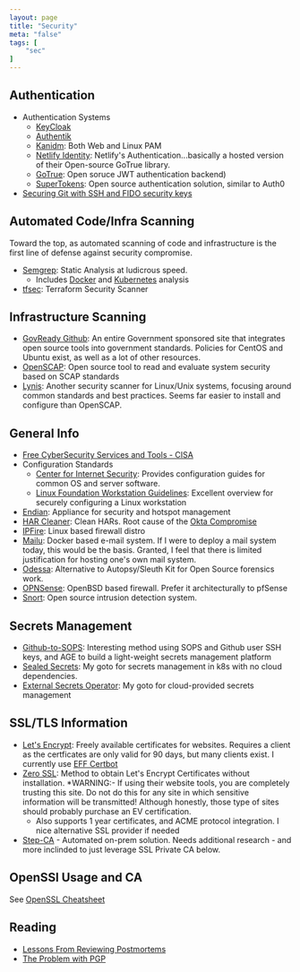 ```yaml
---
layout: page
title: "Security"
meta: "false"
tags: [
    "sec"
]
---
```



## Authentication

- Authentication Systems
  - [KeyCloak](https://www.keycloak.org/)
  - [Authentik](https://goauthentik.io/)
  - [Kanidm](https://kanidm.com/): Both Web and Linux PAM
  - [Netlify Identity](https://www.netlify.com/docs/identity/): Netlify's Authentication...basically a hosted version of their Open-source GoTrue library.
  - [GoTrue](https://github.com/netlify/gotrue): Open soruce JWT authentication backend)
  - [SuperTokens](https://github.com/supertokens/supertokens-core): Open source authentication solution, similar to Auth0
- [Securing Git with SSH and FIDO security keys](https://developers.yubico.com/SSH/Securing_git_with_SSH_and_FIDO2.html)

## Automated Code/Infra Scanning

Toward the top, as automated scanning of code and infrastructure is the first line of defense against security compromise.

- [Semgrep](https://semgrep.dev/): Static Analysis at ludicrous speed.  
  - Includes [Docker](https://semgrep.dev/p/dockerfile) and [Kubernetes](https://semgrep.dev/p/kubernetes) analysis
- [tfsec](https://github.com/aquasecurity/tfsec): Terraform Security Scanner

## Infrastructure Scanning

- [GovReady Github](https://github.com/GovReady): An entire Government sponsored site that integrates open source tools into government standards.  Policies for CentOS and Ubuntu exist, as well as a lot of other resources.
- [OpenSCAP](http://www.open-scap.org/page/Main_Page): Open source tool to read and evaluate system security based on SCAP standards
- [Lynis](https://cisofy.com/lynis/):  Another security scanner for Linux/Unix systems, focusing around common standards and best practices.  Seems far easier to install and configure than OpenSCAP.

## General Info

- [Free CyberSecurity Services and Tools - CISA](https://www.cisa.gov/free-cybersecurity-services-and-tools)
- Configuration Standards
  - [Center for Internet Security](http://www.cisecurity.org/): Provides configuration guides for common OS and server software.
  - [Linux Foundation Workstation Guidelines](https://github.com/lfit/itpol/blob/master/linux-workstation-security.md): Excellent overview for securely configuring a Linux workstation
- [Endian](http://www.endian.com): Appliance for security and hotspot management
- [HAR Cleaner](https://blog.cloudflare.com/introducing-har-sanitizer-secure-har-sharing/): Clean HARs.  Root cause of the [Okta Compromise](https://sec.okta.com/harfiles)
- [IPFire](http://www.ipfire.org/): Linux based firewall distro
- [Mailu](https://mailu.io/): Docker based e-mail system.  If I were to deploy a mail system today, this would be the basis.  Granted, I feel that there is limited justification for hosting one's own mail system.
- [Odessa](http://odessa.sourceforge.net/): Alternative to Autopsy/Sleuth Kit for Open Source forensics work.
- [OPNSense](https://opnsense.org/):  OpenBSD based firewall.  Prefer it architecturally to pfSense
- [Snort](https://www.snort.org/): Open source intrusion detection system.

## Secrets Management

- [Github-to-SOPS](https://github.com/tarasglek/github-to-sops): Interesting method using SOPS and Github user SSH keys, and AGE to build a light-weight secrets management platform
- [Sealed Secrets](https://github.com/bitnami-labs/sealed-secrets): My goto for secrets management in k8s with no cloud dependencies.
- [External Secrets Operator](https://external-secrets.io/latest/): My goto for cloud-provided secrets management

## SSL/TLS Information

- [Let's Encrypt](https://letsencrypt.org/):  Freely available certificates for websites.
Requires a client as the certficates are only valid for 90 days, but many clients
exist.  I currently use [EFF Certbot](https://certbot.eff.org/)
- [Zero SSL](https://zerossl.com/#crt):  Method to obtain Let's Encrypt Certificates without installation. *WARNING:- If 
using their website tools, you are completely trusting this site.  Do not do this for any site in which sensitive information
will be transmitted!  Although honestly, those type of sites should probably purchase an EV certification.
  - Also supports 1 year certificates, and ACME protocol integration.  I nice alternative SSL provider if needed
- [Step-CA](https://smallstep.com/docs/step-ca) - Automated on-prem solution.  Needs additional research - and more inclinded to just leverage SSL Private CA below.

## OpenSSl Usage and CA 

See [OpenSSL Cheatsheet](/info/openssl-cheatsheet)


## Reading

- [Lessons From Reviewing Postmortems](http://danluu.com/postmortem-lessons/)
- [The Problem with PGP](https://latacora.micro.blog/2019/07/16/the-pgp-problem.html)